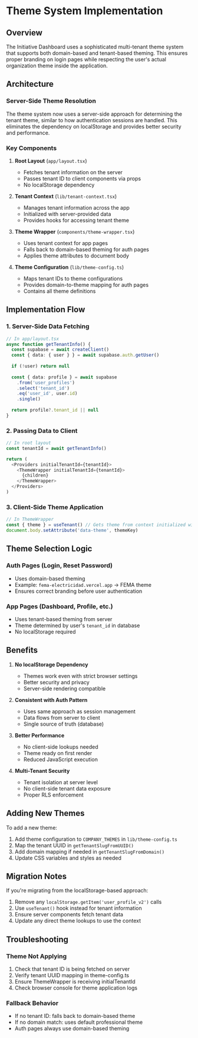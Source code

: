 # Theme System Implementation

## Overview

The Initiative Dashboard uses a sophisticated multi-tenant theme system that supports both domain-based and tenant-based theming. This ensures proper branding on login pages while respecting the user's actual organization theme inside the application.

## Architecture

### Server-Side Theme Resolution

The theme system now uses a server-side approach for determining the tenant theme, similar to how authentication sessions are handled. This eliminates the dependency on localStorage and provides better security and performance.

### Key Components

1. **Root Layout** (`app/layout.tsx`)
   - Fetches tenant information on the server
   - Passes tenant ID to client components via props
   - No localStorage dependency

2. **Tenant Context** (`lib/tenant-context.tsx`)
   - Manages tenant information across the app
   - Initialized with server-provided data
   - Provides hooks for accessing tenant theme

3. **Theme Wrapper** (`components/theme-wrapper.tsx`)
   - Uses tenant context for app pages
   - Falls back to domain-based theming for auth pages
   - Applies theme attributes to document body

4. **Theme Configuration** (`lib/theme-config.ts`)
   - Maps tenant IDs to theme configurations
   - Provides domain-to-theme mapping for auth pages
   - Contains all theme definitions

## Implementation Flow

### 1. Server-Side Data Fetching
```typescript
// In app/layout.tsx
async function getTenantInfo() {
  const supabase = await createClient()
  const { data: { user } } = await supabase.auth.getUser()
  
  if (!user) return null
  
  const { data: profile } = await supabase
    .from('user_profiles')
    .select('tenant_id')
    .eq('user_id', user.id)
    .single()
  
  return profile?.tenant_id || null
}
```

### 2. Passing Data to Client
```typescript
// In root layout
const tenantId = await getTenantInfo()

return (
  <Providers initialTenantId={tenantId}>
    <ThemeWrapper initialTenantId={tenantId}>
      {children}
    </ThemeWrapper>
  </Providers>
)
```

### 3. Client-Side Theme Application
```typescript
// In ThemeWrapper
const { theme } = useTenant() // Gets theme from context initialized with server data
document.body.setAttribute('data-theme', themeKey)
```

## Theme Selection Logic

### Auth Pages (Login, Reset Password)
- Uses domain-based theming
- Example: `fema-electricidad.vercel.app` → FEMA theme
- Ensures correct branding before user authentication

### App Pages (Dashboard, Profile, etc.)
- Uses tenant-based theming from server
- Theme determined by user's `tenant_id` in database
- No localStorage required

## Benefits

1. **No localStorage Dependency**
   - Themes work even with strict browser settings
   - Better security and privacy
   - Server-side rendering compatible

2. **Consistent with Auth Pattern**
   - Uses same approach as session management
   - Data flows from server to client
   - Single source of truth (database)

3. **Better Performance**
   - No client-side lookups needed
   - Theme ready on first render
   - Reduced JavaScript execution

4. **Multi-Tenant Security**
   - Tenant isolation at server level
   - No client-side tenant data exposure
   - Proper RLS enforcement

## Adding New Themes

To add a new theme:

1. Add theme configuration to `COMPANY_THEMES` in `lib/theme-config.ts`
2. Map the tenant UUID in `getTenantSlugFromUUID()`
3. Add domain mapping if needed in `getTenantSlugFromDomain()`
4. Update CSS variables and styles as needed

## Migration Notes

If you're migrating from the localStorage-based approach:

1. Remove any `localStorage.getItem('user_profile_v2')` calls
2. Use `useTenant()` hook instead for tenant information
3. Ensure server components fetch tenant data
4. Update any direct theme lookups to use the context

## Troubleshooting

### Theme Not Applying
1. Check that tenant ID is being fetched on server
2. Verify tenant UUID mapping in theme-config.ts
3. Ensure ThemeWrapper is receiving initialTenantId
4. Check browser console for theme application logs

### Fallback Behavior
- If no tenant ID: falls back to domain-based theme
- If no domain match: uses default professional theme
- Auth pages always use domain-based theming
